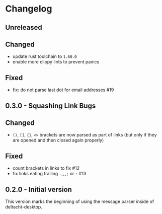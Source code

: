 # Changelog

## Unreleased

## Changed

- update rust toolchain to `1.60.0`
- enable more clippy lints to prevent panics

## Fixed

- fix: do not parse last dot for email addresses #19

## 0.3.0 - Squashing Link Bugs

## Changed

- `()`, `[]`, `{}`, `<>` brackets are now parsed as part of links (but only if they are opened and then closed again properly)

## Fixed

- count brackets in links to fix #12
- fix links eating trailing `.`,`,`,`;` or `:` #13

## 0.2.0 - Initial version

This version marks the beginning of using the message parser inside of deltacht-desktop.
